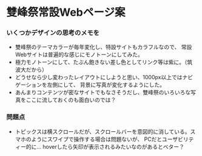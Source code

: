 # 雙峰祭常設Webページ案
### いくつかデザインの思考のメモを
* 雙峰祭のテーマカラーが毎年変化し、特設サイトもカラフルなので、
常設Webサイトは普遍的な感じにモノトーンにしてみた。
* 極力モノトーンにして、たぶん飽きない差し色としてリンク等は紫に。（筑波大だから）
* どうせなら少し変わったレイアウトにしようと思い、1000px以上ではナビゲーションを左側にして、
背景に写真が変化するようにした。
* あんまりコンテンツが密なサイトでもなさそうだし、雙峰祭のいろいろな写真をここに流しておくのも面白いのでは？

### 問題点
* トピックスは横スクロールだが、スクロールバーを意図的に消している。スマホのようにスワイプで操作する場合は問題ないが、
PCだとユーザビリティー的に... hoverしたら矢印が表示されるみたいなのがあるとベター？
